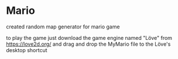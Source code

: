 # Mario

created random map generator for mario game

to play the game just download the game engine named "Löve" from https://love2d.org/ and drag and drop the MyMario file to the Löve's desktop shortcut
